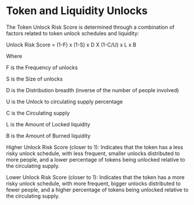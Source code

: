 # Token and Liquidity Unlocks

The Token Unlock Risk Score is determined through a combination of factors related to token unlock schedules and liquidity:

Unlock Risk Score = (1-F) x (1-S) x D X (1-C/U) x L x B

Where

F is the Frequency of unlocks&#x20;

S is the Size of unlocks&#x20;

D is the Distribution breadth (inverse of the number of people involved)&#x20;

U is the Unlock to circulating supply percentage&#x20;

C is the Circulating supply&#x20;

L is the Amount of Locked liquidity&#x20;

B is the Amount of Burned liquidity

Higher Unlock Risk Score (closer to 1): Indicates that the token has a less risky unlock schedule, with less frequent, smaller unlocks distributed to more people, and a lower percentage of tokens being unlocked relative to the circulating supply.&#x20;

Lower Unlock Risk Score (closer to 1): Indicates that the token has a more risky unlock schedule, with more frequent, bigger unlocks distributed to fewer people, and a higher percentage of tokens being unlocked relative to the circulating supply.&#x20;

